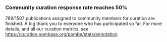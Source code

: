 ### Community curation response rate reaches 50%
<!-- pombase_flags: frontpage -->
<!-- newsfeed_thumbnail: canto.png -->
789/1587 publications assigned to community members for curation are finished. 
A big thank you to everyone who has participated so far.
For more details, and all our curation metrics, see https://curation.pombase.org/pombe/stats/annotation
